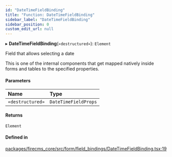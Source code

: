 ```yaml
---
id: "DateTimeFieldBinding"
title: "Function: DateTimeFieldBinding"
sidebar_label: "DateTimeFieldBinding"
sidebar_position: 0
custom_edit_url: null
---
```


▸ **DateTimeFieldBinding**(`«destructured»`): `Element`

Field that allows selecting a date

This is one of the internal components that get mapped natively inside forms
and tables to the specified properties.

#### Parameters

| Name | Type |
| :------ | :------ |
| `«destructured»` | `DateTimeFieldProps` |

#### Returns

`Element`

#### Defined in

[packages/firecms_core/src/form/field_bindings/DateTimeFieldBinding.tsx:19](https://github.com/FireCMSco/firecms/blob/d45f3739/packages/firecms_core/src/form/field_bindings/DateTimeFieldBinding.tsx#L19)
